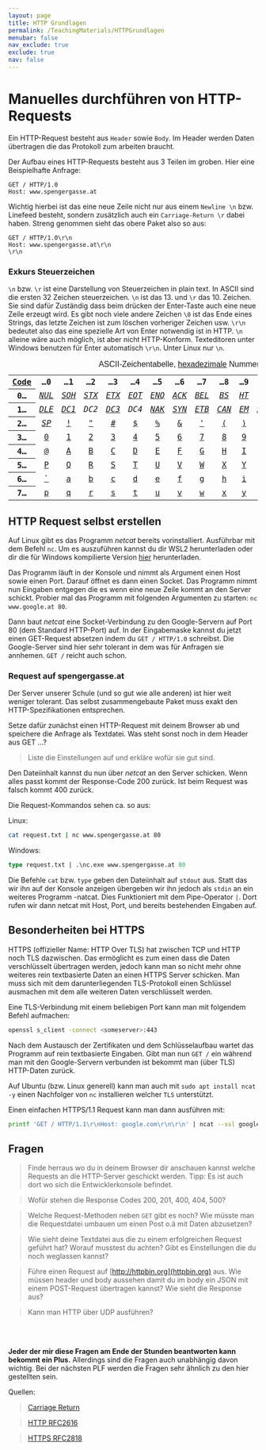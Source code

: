 ```yaml
---
layout: page
title: HTTP Grundlagen
permalink: /TeachingMaterials/HTTPGrundlagen
menubar: false
nav_exclude: true
exclude: true
nav: false
---
```


# Manuelles durchführen von HTTP-Requests

Ein HTTP-Request besteht aus `Header` sowie `Body`. Im Header werden Daten übertragen die das Protokoll zum arbeiten braucht. 

Der Aufbau eines HTTP-Requests besteht aus 3 Teilen im groben. Hier eine Beispielhafte Anfrage:

```http
GET / HTTP/1.0
Host: www.spengergasse.at

```

Wichtig hierbei ist das eine neue Zeile nicht nur aus einem `Newline \n` bzw. Linefeed besteht, sondern zusätzlich auch ein `Carriage-Return \r` dabei haben. Streng genommen sieht das obere Paket also so aus:

```http
GET / HTTP/1.0\r\n
Host: www.spengergasse.at\r\n
\r\n
```

### Exkurs Steuerzeichen
`\n` bzw. `\r` ist eine Darstellung von Steuerzeichen in plain text. In ASCII sind die ersten 32 Zeichen steuerzeichen. `\n` ist das 13. und `\r` das 10. Zeichen. Sie sind dafür Zuständig dass beim drücken der Enter-Taste auch eine neue Zeile erzeugt wird. Es gibt noch viele andere Zeichen `\0` ist das Ende eines Strings, das letzte Zeichen ist zum löschen vorheriger Zeichen usw. `\r\n` bedeutet also das eine spezielle Art von Enter notwendig ist in HTTP. `\n` alleine wäre auch möglich, ist aber nicht HTTP-Konform. Texteditoren unter Windows benutzen für Enter automatisch `\r\n`. Unter Linux nur `\n`.

<table class="wikitable float-right" style="text-align:center; font-family:monospace, monospace;">
<caption style="font-family:sans-serif;">ASCII-Zeichentabelle, <a href="/wiki/Hexadezimalsystem" title="Hexadezimalsystem">hexadezimale</a> Nummerierung
</caption>
<tbody><tr class="hintergrundfarbe6">
<th><a href="/wiki/Hexadezimalsystem" title="Hexadezimalsystem">Code</a></th>
<th>…0</th>
<th>…1</th>
<th>…2</th>
<th>…3</th>
<th>…4</th>
<th>…5</th>
<th>…6</th>
<th>…7</th>
<th>…8</th>
<th>…9</th>
<th>…A</th>
<th>…B</th>
<th>…C</th>
<th>…D</th>
<th>…E</th>
<th>…F
</th></tr>
<tr>
<th class="hintergrundfarbe6">0…
</th>
<td title="Null"><i><a href="/wiki/Nullzeichen" title="Nullzeichen">NUL</a></i>
</td>
<td title="Start of Heading"><i><a href="/wiki/Start_of_Heading" class="mw-redirect" title="Start of Heading">SOH</a></i>
</td>
<td title="Start of Text"><i><a href="/wiki/Start_of_Text_(Steuerzeichen)" class="mw-redirect" title="Start of Text (Steuerzeichen)">STX</a></i>
</td>
<td title="End of Text"><i><a href="/wiki/End_of_Text_(Steuerzeichen)" class="mw-redirect" title="End of Text (Steuerzeichen)">ETX</a></i>
</td>
<td title="End of Transmission"><i><a href="/wiki/End_of_Transmission" class="mw-redirect" title="End of Transmission">EOT</a></i>
</td>
<td title="Enquiry"><i><a href="/wiki/ENQ_(Steuerzeichen)" class="mw-redirect" title="ENQ (Steuerzeichen)">ENQ</a></i>
</td>
<td title="Acknowledge"><i><a href="/wiki/ACK_(Signal)" title="ACK (Signal)">ACK</a></i>
</td>
<td title="Bell"><i><a href="/wiki/Bell_(Steuerzeichen)" title="Bell (Steuerzeichen)">BEL</a></i>
</td>
<td title="Back Space"><i><a href="/wiki/Backspace" title="Backspace">BS</a></i>
</td>
<td title="Horizontal Tab"><i><a href="/wiki/Tabulatorzeichen" title="Tabulatorzeichen">HT</a></i>
</td>
<td title="Line Feed"><i><a href="/wiki/Zeilenvorschub" title="Zeilenvorschub">LF</a></i>
</td>
<td title="Vertical Tab"><i><a href="/wiki/Tabulatorzeichen" title="Tabulatorzeichen">VT</a></i>
</td>
<td title="Form Feed"><i><a href="/wiki/Seitenvorschub" title="Seitenvorschub">FF</a></i>
</td>
<td title="Carriage Return"><i><a href="/wiki/Wagenr%C3%BCcklauf" title="Wagenrücklauf">CR</a></i>
</td>
<td title="Shift Out"><i><a href="/wiki/Shift_Out" class="mw-redirect" title="Shift Out">SO</a></i>
</td>
<td title="Shift In"><i><a href="/wiki/Shift_In" class="mw-redirect" title="Shift In">SI</a></i>
</td></tr>
<tr>
<th class="hintergrundfarbe6">1…
</th>
<td title="Data Link Escape"><i><a href="/wiki/Data_Link_Escape" class="mw-redirect" title="Data Link Escape">DLE</a></i>
</td>
<td title="Device Control 1"><i><a href="/wiki/XON/XOFF" class="mw-redirect" title="XON/XOFF">DC1</a></i>
</td>
<td title="Device Control 2"><i>DC2</i>
</td>
<td title="Device Control 3"><i><a href="/wiki/XON/XOFF" class="mw-redirect" title="XON/XOFF">DC3</a></i>
</td>
<td title="Device Control 4"><i>DC4</i>
</td>
<td title="Negative Acknowledge"><i><a href="/wiki/ACK_(Signal)" title="ACK (Signal)">NAK</a></i>
</td>
<td title="Synchronous Idle"><i><a href="/wiki/Idle" title="Idle">SYN</a></i>
</td>
<td title="End of Transmission Block"><i><a href="/wiki/Transmission_Block" class="mw-redirect" title="Transmission Block">ETB</a></i>
</td>
<td title="Cancel"><i><a href="/wiki/Cancel" class="mw-redirect" title="Cancel">CAN</a></i>
</td>
<td title="End of Medium"><i><a href="/wiki/Medienende" class="mw-redirect" title="Medienende">EM</a></i>
</td>
<td title="Substitute"><i><a href="/wiki/Zeichenersetzung" class="mw-redirect" title="Zeichenersetzung">SUB</a></i>
</td>
<td title="Escape"><i><a href="/wiki/Escape_(Steuerzeichen)" title="Escape (Steuerzeichen)">ESC</a></i>
</td>
<td title="File Separator"><i><a href="/wiki/Datei-Separator" class="mw-redirect" title="Datei-Separator">FS</a></i>
</td>
<td title="Group Separator"><i>GS</i>
</td>
<td title="Record Separator"><i><a href="/wiki/Datensatz" title="Datensatz">RS</a></i>
</td>
<td title="Unit Separator"><i><a href="/wiki/Entit%C3%A4t_(Informatik)" title="Entität (Informatik)">US</a></i>
</td></tr>
<tr>
<th class="hintergrundfarbe6">2…
</th>
<td title="Leerzeichen"><i><a href="/wiki/Leerzeichen" title="Leerzeichen">SP</a></i>
</td>
<td title="Ausrufezeichen"><a href="/wiki/Ausrufezeichen" title="Ausrufezeichen">!</a>
</td>
<td title="Anführungszeichen"><a href="/wiki/Anf%C3%BChrungszeichen" title="Anführungszeichen">"</a>
</td>
<td title="Doppelkreuz"><a href="/wiki/Doppelkreuz_(Schriftzeichen)" title="Doppelkreuz (Schriftzeichen)">#</a>
</td>
<td title="Dollarzeichen"><a href="/wiki/Dollarzeichen" class="mw-redirect" title="Dollarzeichen">$</a>
</td>
<td title="Prozentzeichen"><a href="/wiki/Prozentzeichen" title="Prozentzeichen">%</a>
</td>
<td title="Et-Zeichen"><a href="/wiki/Et-Zeichen" title="Et-Zeichen">&amp;</a>
</td>
<td title="Apostroph"><a href="/wiki/Apostroph" title="Apostroph">'</a>
</td>
<td title="Klammer"><a href="/wiki/Klammer_(Zeichen)" title="Klammer (Zeichen)">(</a>
</td>
<td title="Klammer"><a href="/wiki/Klammer_(Zeichen)" title="Klammer (Zeichen)">)</a>
</td>
<td title="Sternchen"><a href="/wiki/Sternchen_(Schriftzeichen)" title="Sternchen (Schriftzeichen)">*</a>
</td>
<td title="Pluszeichen"><a href="/wiki/Pluszeichen" title="Pluszeichen">+</a>
</td>
<td title="Komma"><a href="/wiki/Komma" title="Komma">,</a>
</td>
<td title="Bindestrich-Minus"><a href="/wiki/Bindestrich-Minus" class="mw-redirect" title="Bindestrich-Minus">-</a>
</td>
<td title="Punkt"><a href="/wiki/Punkt_(Satzzeichen)" title="Punkt (Satzzeichen)">.</a>
</td>
<td title="Schrägstrich"><a href="/wiki/Schr%C3%A4gstrich" title="Schrägstrich">/</a>
</td></tr>
<tr>
<th class="hintergrundfarbe6">3…
</th>
<td title="Null"><a href="/wiki/Null" title="Null">0</a>
</td>
<td title="Eins"><a href="/wiki/Eins" title="Eins">1</a>
</td>
<td title="Zwei"><a href="/wiki/Zwei" title="Zwei">2</a>
</td>
<td title="Drei"><a href="/wiki/Drei" title="Drei">3</a>
</td>
<td title="Vier"><a href="/wiki/Vier" title="Vier">4</a>
</td>
<td title="Fünf"><a href="/wiki/F%C3%BCnf" title="Fünf">5</a>
</td>
<td title="Sechs"><a href="/wiki/Sechs" title="Sechs">6</a>
</td>
<td title="Sieben"><a href="/wiki/Sieben" title="Sieben">7</a>
</td>
<td title="Acht"><a href="/wiki/Acht" title="Acht">8</a>
</td>
<td title="Neun"><a href="/wiki/Neun" title="Neun">9</a>
</td>
<td title="Doppelpunkt"><a href="/wiki/Doppelpunkt" title="Doppelpunkt">:</a>
</td>
<td title="Semikolon"><a href="/wiki/Semikolon" title="Semikolon">;</a>
</td>
<td title="Kleiner als"><a href="/wiki/Vergleichszeichen" title="Vergleichszeichen">&lt;</a>
</td>
<td title="Gleichheitszeichen"><a href="/wiki/Gleichheitszeichen" title="Gleichheitszeichen">=</a>
</td>
<td title="Größer als"><a href="/wiki/Vergleichszeichen" title="Vergleichszeichen">&gt;</a>
</td>
<td title="Fragezeichen"><a href="/wiki/Fragezeichen" title="Fragezeichen">?</a>
</td></tr>
<tr>
<th class="hintergrundfarbe6">4…
</th>
<td title="At-Zeichen"><a href="/wiki/At-Zeichen" title="At-Zeichen">@</a>
</td>
<td title="A"><a href="/wiki/A" title="A">A</a>
</td>
<td title="B"><a href="/wiki/B" title="B">B</a>
</td>
<td title="C"><a href="/wiki/C" title="C">C</a>
</td>
<td title="D"><a href="/wiki/D" title="D">D</a>
</td>
<td title="E"><a href="/wiki/E" title="E">E</a>
</td>
<td title="F"><a href="/wiki/F" title="F">F</a>
</td>
<td title="G"><a href="/wiki/G" title="G">G</a>
</td>
<td title="H"><a href="/wiki/H" title="H">H</a>
</td>
<td title="I"><a href="/wiki/I" title="I">I</a>
</td>
<td title="J"><a href="/wiki/J" title="J">J</a>
</td>
<td title="K"><a href="/wiki/K" title="K">K</a>
</td>
<td title="L"><a href="/wiki/L" title="L">L</a>
</td>
<td title="M"><a href="/wiki/M" title="M">M</a>
</td>
<td title="N"><a href="/wiki/N" title="N">N</a>
</td>
<td title="O"><a href="/wiki/O" title="O">O</a>
</td></tr>
<tr>
<th class="hintergrundfarbe6">5…
</th>
<td title="P"><a href="/wiki/P" title="P">P</a>
</td>
<td title="Q"><a href="/wiki/Q" title="Q">Q</a>
</td>
<td title="R"><a href="/wiki/R" title="R">R</a>
</td>
<td title="S"><a href="/wiki/S" title="S">S</a>
</td>
<td title="T"><a href="/wiki/T" title="T">T</a>
</td>
<td title="U"><a href="/wiki/U" title="U">U</a>
</td>
<td title="V"><a href="/wiki/V" title="V">V</a>
</td>
<td title="W"><a href="/wiki/W" title="W">W</a>
</td>
<td title="X"><a href="/wiki/X" title="X">X</a>
</td>
<td title="Y"><a href="/wiki/Y" title="Y">Y</a>
</td>
<td title="Z"><a href="/wiki/Z" title="Z">Z</a>
</td>
<td title="Eckige Klammer"><a href="/wiki/Eckige_Klammer" class="mw-redirect" title="Eckige Klammer">[</a>
</td>
<td title="Umgekehrter Schrägstrich"><a href="/wiki/Umgekehrter_Schr%C3%A4gstrich" class="mw-redirect" title="Umgekehrter Schrägstrich">\</a>
</td>
<td title="Eckige Klammer"><a href="/wiki/Eckige_Klammer" class="mw-redirect" title="Eckige Klammer">]</a>
</td>
<td title="Zirkumflex"><a href="/wiki/Zirkumflex" title="Zirkumflex">^</a>
</td>
<td title="Unterstrich"><a href="/wiki/Unterstrich" title="Unterstrich">_</a>
</td></tr>
<tr>
<th class="hintergrundfarbe6">6…
</th>
<td title="Gravis"><a href="/wiki/Gravis_(Typografie)" title="Gravis (Typografie)">`</a>
</td>
<td title="a"><a href="/wiki/A" title="A">a</a>
</td>
<td title="b"><a href="/wiki/B" title="B">b</a>
</td>
<td title="c"><a href="/wiki/C" title="C">c</a>
</td>
<td title="d"><a href="/wiki/D" title="D">d</a>
</td>
<td title="e"><a href="/wiki/E" title="E">e</a>
</td>
<td title="f"><a href="/wiki/F" title="F">f</a>
</td>
<td title="g"><a href="/wiki/G" title="G">g</a>
</td>
<td title="h"><a href="/wiki/H" title="H">h</a>
</td>
<td title="i"><a href="/wiki/I" title="I">i</a>
</td>
<td title="j"><a href="/wiki/J" title="J">j</a>
</td>
<td title="k"><a href="/wiki/K" title="K">k</a>
</td>
<td title="l"><a href="/wiki/L" title="L">l</a>
</td>
<td title="m"><a href="/wiki/M" title="M">m</a>
</td>
<td title="n"><a href="/wiki/N" title="N">n</a>
</td>
<td title="o"><a href="/wiki/O" title="O">o</a>
</td></tr>
<tr>
<th class="hintergrundfarbe6">7…
</th>
<td title="p"><a href="/wiki/P" title="P">p</a>
</td>
<td title="q"><a href="/wiki/Q" title="Q">q</a>
</td>
<td title="r"><a href="/wiki/R" title="R">r</a>
</td>
<td title="s"><a href="/wiki/S" title="S">s</a>
</td>
<td title="t"><a href="/wiki/T" title="T">t</a>
</td>
<td title="u"><a href="/wiki/U" title="U">u</a>
</td>
<td title="v"><a href="/wiki/V" title="V">v</a>
</td>
<td title="w"><a href="/wiki/W" title="W">w</a>
</td>
<td title="x"><a href="/wiki/X" title="X">x</a>
</td>
<td title="y"><a href="/wiki/Y" title="Y">y</a>
</td>
<td title="z"><a href="/wiki/Z" title="Z">z</a>
</td>
<td title="Geschweifte Klammer"><a href="/wiki/Geschweifte_Klammer" class="mw-redirect" title="Geschweifte Klammer">{</a>
</td>
<td title="Senkrechter Strich"><a href="/wiki/Senkrechter_Strich" title="Senkrechter Strich">|</a>
</td>
<td title="Geschweifte Klammer"><a href="/wiki/Geschweifte_Klammer" class="mw-redirect" title="Geschweifte Klammer">}</a>
</td>
<td title="Tilde"><a href="/wiki/Tilde" title="Tilde">~</a>
</td>
<td title="DEL"><i><a href="/wiki/Delete" title="Delete">DEL</a></i>
</td></tr></tbody></table>



## HTTP Request selbst erstellen
Auf Linux gibt es das Programm *netcat* bereits vorinstalliert. Ausführbar mit dem Befehl `nc`. Um es auszuführen kannst du dir WSL2 herunterladen oder dir die für Windows kompilierte Version [hier](https://eternallybored.org/misc/netcat/) herunterladen. 

Das Programm läuft in der Konsole und nimmt als Argument einen Host sowie einen Port. Darauf öffnet es dann einen Socket. Das Programm nimmt nun Eingaben entgegen die es wenn eine neue Zeile kommt an den Server schickt. Probier mal das Programm mit folgenden Argumenten zu starten: `nc www.google.at 80`. 

Dann baut *netcat* eine Socket-Verbindung zu den Google-Servern auf Port 80 (dem Standard HTTP-Port) auf. In der Eingabemaske kannst du jetzt einen GET-Request absetzen indem du `GET / HTTP/1.0` schreibst. Die Google-Server sind hier sehr tolerant in dem was für Anfragen sie annhemen. `GET /` reicht auch schon. 

### Request auf spengergasse.at
Der Server unserer Schule (und so gut wie alle anderen) ist hier weit weniger tolerant. Das selbst zusammengebaute Paket muss exakt den HTTP-Spezifikationen entsprechen. 

Setze dafür zunächst einen HTTP-Request mit deinem Browser ab und speichere die Anfrage als Textdatei. Was steht sonst noch in dem Header aus GET ...?
 > Liste die Einstellungen auf und erkläre wofür sie gut sind. 

Den Dateiinhalt kannst du nun über *netcat* an den Server schicken. Wenn alles passt kommt der Response-Code 200 zurück. Ist beim Request was falsch kommt 400 zurück. 

Die Request-Kommandos sehen ca. so aus: 

Linux:
```bash
cat request.txt | nc www.spengergasse.at 80
```
Windows:
```ps
type request.txt | .\nc.exe www.spengergasse.at 80
```

Die Befehle `cat` bzw. `type` geben den Dateiinhalt auf `stdout` aus. Statt das wir ihn auf der Konsole anzeigen übergeben wir ihn jedoch als `stdin` an ein weiteres Programm -natcat. Dies Funktioniert mit dem Pipe-Operator `|`. Dort rufen wir dann netcat mit Host, Port, und bereits bestehenden Eingaben auf. 

## Besonderheiten bei HTTPS

HTTPS (offizieller Name: HTTP Over TLS) hat zwischen TCP und HTTP noch TLS dazwischen. Das ermöglicht es zum einen dass die Daten verschlüsselt übertragen werden, jedoch kann man so nicht mehr ohne weiteres rein textbasierte Daten an einen HTTPS Server schicken. Man muss sich mit dem darunterliegenden TLS-Protokoll einen Schlüssel ausmachen mit dem alle weiteren Daten verschlüsselt werden. 

Eine TLS-Verbindung mit einem beliebigen Port kann man mit folgendem Befehl aufmachen:

```sh
openssl s_client -connect <someserver>:443
```

Nach dem Austausch der Zertifikaten und dem Schlüsselaufbau wartet das Programm auf rein textbasierte Eingaben. Gibt man nun `GET /` ein während man mit den Google-Servern verbunden ist bekommt man (über TLS) HTTP-Daten zurück.


Auf Ubuntu (bzw. Linux generell) kann man auch mit `sudo apt install ncat -y` einen Nachfolger von `nc` installieren welcher `TLS` unterstützt. 

Einen einfachen HTTPS/1.1 Request kann man dann ausführen mit: 
```sh
printf 'GET / HTTP/1.1\r\nHost: google.com\r\n\r\n' | ncat --ssl google.com 443
```


## Fragen

> Finde herraus wo du in deinem Browser dir anschauen kannst welche Requests an die HTTP-Server geschickt werden. Tipp: Es ist auch dort wo sich die Entwicklerkonsole befindet.

> Wofür stehen die Response Codes 200, 201, 400, 404, 500? 

> Welche Request-Methoden neben `GET` gibt es noch? Wie müsste man die Requestdatei umbauen um einen Post o.ä mit Daten abzusetzen?


> Wie sieht deine Textdatei aus die zu einem erfolgreichen Request geführt hat? Worauf musstest du achten? Gibt es Einstellungen die du noch weglassen kannst?

> Führe einen Request auf [http://httpbin.org](httpbin.org) aus. Wie müssen header und body aussehen damit du im body ein JSON mit einem POST-Request übertragen kannst? Wie sieht die Response aus? 

> Kann man HTTP über UDP ausführen?


<br><br>

**Jeder der mir diese Fragen am Ende der Stunden beantworten kann bekommt ein Plus.** Allerdings sind die Fragen auch unabhängig davon wichtig. Bei der nächsten PLF werden die Fragen sehr ähnlich zu den hier gestellten sein. 


Quellen:
> [Carriage Return](https://unix.stackexchange.com/a/398188)

> [HTTP RFC2616](https://www.rfc-editor.org/rfc/rfc2616)

> [HTTPS RFC2818](https://www.rfc-editor.org/rfc/rfc2818)


